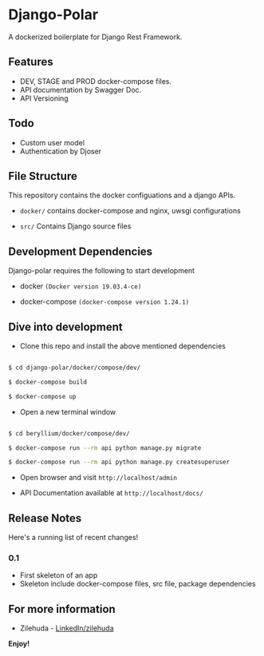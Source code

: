 # Django-Polar

A dockerized boilerplate for Django Rest Framework.

## Features
- DEV, STAGE and PROD docker-compose files.
- API documentation by Swagger Doc.
- API Versioning

## Todo
- Custom user model
- Authentication by Djoser

## File Structure

This repository contains the docker configuations and a django APIs.

- `docker/` contains docker-compose and nginx, uwsgi configurations

- `src/` Contains Django source files

## Development Dependencies

Django-polar requires the following to start development

- docker `(Docker version 19.03.4-ce)`

- docker-compose `(docker-compose version 1.24.1)`

## Dive into development

- Clone this repo and install the above mentioned dependencies

```sh

$ cd django-polar/docker/compose/dev/

$ docker-compose build

$ docker-compose up

```

- Open a new terminal window

```sh

$ cd beryllium/docker/compose/dev/

$ docker-compose run --rm api python manage.py migrate

$ docker-compose run --rm api python manage.py createsuperuser

```

- Open browser and visit `http://localhost/admin`

- API Documentation available at `http://localhost/docs/`

## Release Notes
Here's a running list of recent changes!
### 0.1
- First skeleton of an app
- Skeleton include docker-compose files, src file, package dependencies



## For more information
- Zilehuda - [LinkedIn/zilehuda](https://www.linkedin.com/in/zilehuda/)

**Enjoy!**